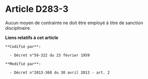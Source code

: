 # Article D283-3

Aucun moyen de contrainte ne doit être employé à titre de sanction disciplinaire.

**Liens relatifs à cet article**

	**Codifié par**:

	  - Décret n°59-322 du 23 février 1959

	**Modifié par**:

	  - Décret n°2013-368 du 30 avril 2013 - art. 2
